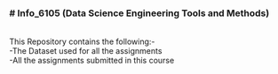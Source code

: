 **<h3># Info_6105 (Data Science Engineering Tools and Methods)</h3>**
</br>
This Repository contains the following:-
</br>
-The Dataset used for all the assignments
</br>
-All the assignments submitted in this course
